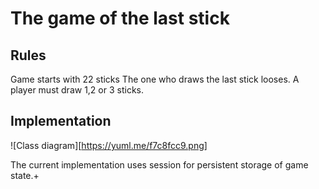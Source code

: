 # The game of the last stick

## Rules

Game starts with 22 sticks
The one who draws the last stick looses.
A player must draw 1,2 or 3 sticks.

## Implementation

![Class diagram][https://yuml.me/f7c8fcc9.png]

The current implementation uses session for persistent storage of game state.+
